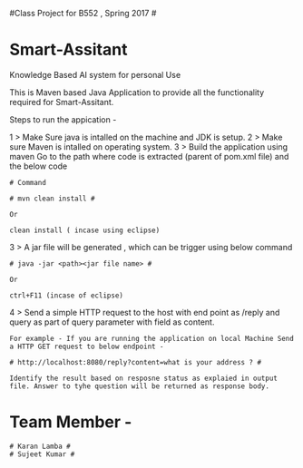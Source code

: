 #Class Project for B552 , Spring 2017 #
# Smart-Assitant
Knowledge Based AI system for personal Use


This is Maven based Java Application to provide all the functionality required for Smart-Assitant. 

Steps to run the appication - 

1 > Make Sure java is intalled on the machine and JDK is setup.
2 > Make sure Maven is intalled on operating system. 
3 > Build the application using maven 
    Go to the path where code is extracted (parent of pom.xml file) and the below code

	
	# Command
	
	# mvn clean install #
	
	Or
	
	clean install ( incase using eclipse)

3 > A jar file will be generated , which can be trigger using below command

	# java -jar <path><jar file name> #
	
	Or
	
	ctrl+F11 (incase of eclipse)

4 > Send a simple HTTP request to the host with end point as /reply and query as part of query parameter with field as content.

    For example - If you are running the application on local Machine Send a HTTP GET request to below endpoint - 

    # http://localhost:8080/reply?content=what is your address ? #

    Identify the result based on resposne status as explaied in output file. Answer to tyhe question will be returned as response body. 


# Team Member -

	# Karan Lamba #
	# Sujeet Kumar #




